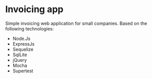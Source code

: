 # Invoicing app
Simple invoicing web application for small companies. Based on the following technologies:
- Node.Js
- ExpressJs
- Sequelize
- SqlLite
- jQuery
- Mocha
- Supertest
